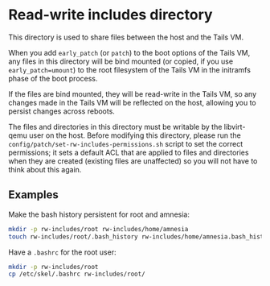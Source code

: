 # Read-write includes directory

This directory is used to share files between the host and the Tails VM.

When you add `early_patch` (or `patch`) to the boot options of the Tails
VM, any files in this directory will be bind mounted (or copied, if you
use `early_patch=umount`) to the root filesystem of the Tails VM in the
initramfs phase of the boot process.

If the files are bind mounted, they will be read-write in the Tails VM,
so any changes made in the Tails VM will be reflected on the host,
allowing you to persist changes across reboots.

The files and directories in this directory must be writable by the
libvirt-qemu user on the host. Before modifying this directory, please
run the `config/patch/set-rw-includes-permissions.sh` script to set
the correct permissions; it sets a default ACL that are applied to
files and directories when they are created (existing files are
unaffected) so you will not have to think about this again.

## Examples

Make the bash history persistent for root and amnesia:

```bash
mkdir -p rw-includes/root rw-includes/home/amnesia
touch rw-includes/root/.bash_history rw-includes/home/amnesia.bash_history
```

Have a `.bashrc` for the root user:

```bash
mkdir -p rw-includes/root
cp /etc/skel/.bashrc rw-includes/root/
```
